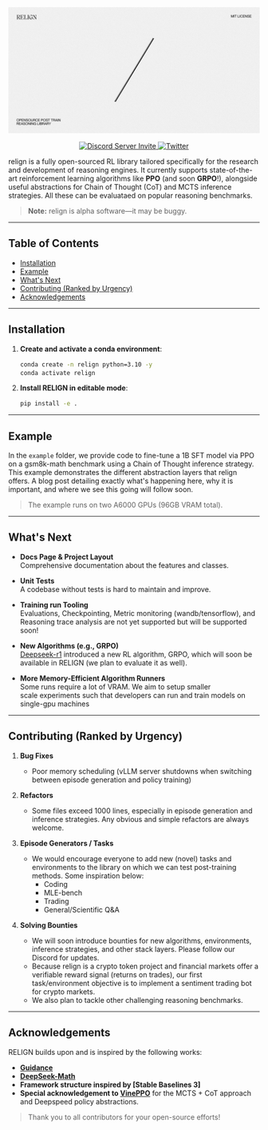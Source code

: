 <!-- Center the banner at the top -->
<p align="center">
  <img src="assets/banner.jpg" alt="RELIGN Banner" />
</p>

<!-- Center the Discord (server invite) and Twitter badges -->
<p align="center">
  <a href="https://discord.com/invite/9mrHbusc">
    <img src="https://img.shields.io/discord/1333056593880682508?label=Join%20our%20Discord" alt="Discord Server Invite" />
  </a>
  <a href="https://x.com/relignai">
    <img src="https://img.shields.io/twitter/follow/relignai?style=social" alt="Twitter" />
  </a>
</p>

relign is a fully open-sourced RL library tailored specifically for the research and development of reasoning engines. It currently supports state-of-the-art reinforcement learning algorithms like **PPO** (and soon **GRPO**!), alongside useful abstractions for Chain of Thought (CoT) and MCTS inference strategies. All these can be evaluataed on popular reasoning benchmarks. 

> **Note:** relign is alpha software—it may be buggy.

---

## Table of Contents
- [Installation](#installation)
- [Example](#example)
- [What's Next](#whats-next)
- [Contributing (Ranked by Urgency)](#contributing-ranked-by-urgency)
- [Acknowledgements](#acknowledgements)

---

## Installation

1. **Create and activate a conda environment**:

    ```bash
    conda create -n relign python=3.10 -y
    conda activate relign
    ```

2. **Install RELIGN in editable mode**:

    ```bash
    pip install -e .
    ```

---

## Example

In the `example` folder, we provide code to fine-tune a 1B SFT model via PPO on a gsm8k-math benchmark using a Chain of Thought inference strategy. This example demonstrates the different abstraction layers that relign offers. A blog post detailing exactly what's happening here, why it is important, and where we see this going will follow soon.

> The example runs on two A6000 GPUs (96GB VRAM total).

---

## What's Next

- **Docs Page & Project Layout**  
  Comprehensive documentation about the features and classes.

- **Unit Tests**  
  A codebase without tests is hard to maintain and improve.

- **Training run Tooling**  
  Evaluations, Checkpointing, Metric monitoring (wandb/tensorflow), and Reasoning trace analysis are not yet supported but will be supported soon!

- **New Algorithms (e.g., GRPO)**  
  [Deepseek-r1](https://github.com/deepseek-ai/DeepSeek-R1) introduced a new RL algorithm, GRPO, which will soon be available in RELIGN (we plan to evaluate it as well).

- **More Memory-Efficient Algorithm Runners**  
  Some runs require a lot of VRAM. We aim to setup smaller  
  scale experiments such that developers can run and train 
  models on single-gpu machines
---

## Contributing (Ranked by Urgency)

1. **Bug Fixes**  
   - Poor memory scheduling (vLLM server shutdowns when switching between episode generation and policy training)

2. **Refactors**  
   - Some files exceed 1000 lines, especially in episode generation and inference strategies. Any obvious and simple refactors are always welcome.

3. **Episode Generators / Tasks**  
   - We would encourage everyone to add new (novel) tasks and environments to the library on which we can test post-training methods. Some inspiration below: 
     - Coding  
     - MLE-bench  
     - Trading  
     - General/Scientific Q&A  

4. **Solving Bounties**  
   - We will soon introduce bounties for new algorithms, environments, inference strategies, and other stack layers. Please follow our Discord for updates.  
   - Because relign is a crypto token project and financial markets offer a verifiable reward signal (returns on trades), our first task/environment objective is to implement a sentiment trading bot for crypto markets.  
   - We also plan to tackle other challenging reasoning benchmarks.

---

## Acknowledgements

RELIGN builds upon and is inspired by the following works:

- [**Guidance**](https://github.com/guidance-ai/guidance)
- [**DeepSeek-Math**](https://github.com/deepseek-ai/DeepSeek-Math)
- **Framework structure inspired by [Stable Baselines 3]**
- **Special acknowledgement to [VinePPO](https://arxiv.org/abs/2410.01679)** for the MCTS + CoT approach and Deepspeed policy abstractions.

> Thank you to all contributors for your open-source efforts!
